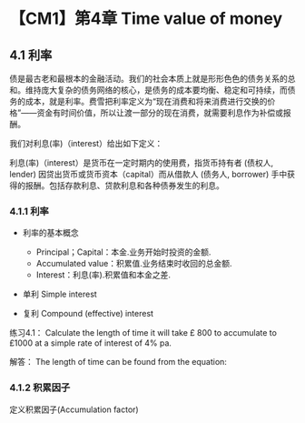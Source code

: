 # 【CM1】第4章 Time value of money
## 4.1 利率

债是最古老和最根本的金融活动。我们的社会本质上就是形形色色的债务关系的总和。维持庞大复杂的债务网络的核心，是债务的成本要均衡、稳定和可持续，而债务的成本，就是利率。费雪把利率定义为“现在消费和将来消费进行交换的价格”——资金有时间价值，所以让渡一部分的现在消费，就需要利息作为补偿或报酬。

我们对利息(率)（interest）给出如下定义：

利息(率)（interest）是货币在一定时期内的使用费，指货币持有者 (债权人, lender) 因贷出货币或货币资本（capital）而从借款人 (债务人, borrower) 手中获得的报酬。包括存款利息、贷款利息和各种债券发生的利息。


### 4.1.1 利率

- 利率的基本概念
  - Principal；Capital：本金.业务开始时投资的金额.
  - Accumulated value：积累值.业务结束时收回的总金额.
  - Interest：利息(率).积累值和本金之差.

- 单利 Simple interest
   
- 复利 Compound (effective) interest
   

练习4.1：
Calculate the length of time it will take £ 800 to accumulate to £1000 at a simple rate of interest of 4% pa.

解答：
The length of time can be found from the equation:


### 4.1.2 积累因子

定义积累因子(Accumulation factor)